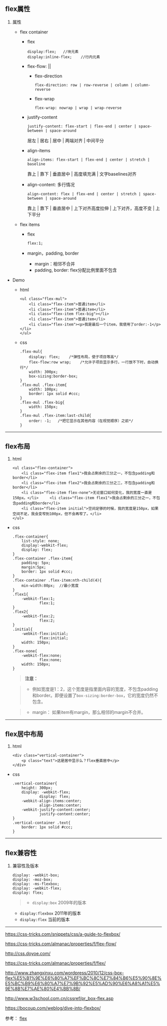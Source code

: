 ## flex属性

1. 属性

	* flex container

		* flex
		
			```	
			display:flex;   //块元素
			display:inline-flex;    //行内元素
			```
			
		* flex-flow: <flex-direction> || <flex-wrap>
		
			* flex-direction

				```
				flex-direction: row | row-reverse | column | column-reverse
				```			
			
			* flex-wrap
			
				```
				flex-wrap: nowrap | wrap | wrap-reverse
				```
			
		* justify-content
					
			```
			justify-content: flex-start | flex-end | center | space-between | space-around
			```
			居左 | 居右 | 居中 | 两端对齐 | 中间平分
			
		* align-items
		
			```
			align-items: flex-start | flex-end | center | stretch | baseline
			```
			
			靠上 | 靠下 | 垂直居中 | 高度填充满 | 文字baselines对齐 
			
		* align-content: 多行情况
		
			```
			align-content: flex | flex-end | center | stretch | space-between | space-around
			```
			靠上 | 靠下 | 垂直居中 | 上下对齐高度拉伸 | 上下对齐，高度不变 | 上下平分 
		
	* flex items
	
		* flex
	
			```
			flex:1;
			```
			
		
		
		* margin，padding, border 
	
			* margin：相邻不合并
			* padding, border: flex分配比例里面不包含


* Demo

	* html

		```
		<ul class="flex-mul">
			<li class="flex-item">普通item</li>
			<li class="flex-item">普通item</li>
			<li class="flex-item flex-big"></li>
			<li class="flex-item">普通item</li>
			<li class="flex-item"><p>我是最后一个item，我使用了order:-1</p></li>
		</ul>
		```

	* css

		```
		.flex-mul{
			display: flex;    /*弹性布局，使子项目等高*/
			flex-flow:row wrap;    /*允许子项目显示多行，一行放不下时，自动换行*/
			width: 300px;
			box-sizing:border-box;
		}
		.flex-mul .flex-item{
			width: 100px;
			border: 1px solid #ccc;
		}
		.flex-mul .flex-big{
			width: 150px;
		}
		.flex-mul .flex-item:last-child{
			order: -1;   /*把它显示在其他内容（在视觉顺序）之前*/
		}
		```


---

## flex布局

1. html

	```
	<ul class="flex-container">
		<li class="flex-item flex1">我会占剩余的三分之一，不包含padding和border</li>
		<li class="flex-item flex2">我会占剩余的三分之二，不包含padding和border</li>
		<li class="flex-item flex-none">无论窗口如何变化，我的宽度一直是150px。</li>		<li class="flex-item flex1">我会占剩余的三分之一，不包含padding和border</li>
		<li class="flex-item initial">空间足够的时候，我的宽度是150px，如果空间不足，我会变窄到100px，但不会再窄了。</li>
	</ul>
	```

* css

	```
	.flex-container{
		list-style: none;
		display:-webkit-flex;
		display: flex;
	}
	.flex-container .flex-item{
		padding: 5px;
		margin:5px;
		border: 1px solid #ccc;
	}
	.flex-container .flex-item:nth-child(4){
		min-width:80px;  //最小宽度
	}
	.flex1{
		-webkit-flex:1;
				flex:1;
	}
	.flex2{
		-webkit-flex:2;
				flex:2;
	}
	.initial{
		-webkit-flex:initial;
				flex:initial;
		width: 150px;
	}
	.flex-none{
		-webkit-flex:none;
				flex:none;
		width: 150px;
	}
	```
	> **注意：**  
	
	>  * 例如宽度是1：2，这个宽度是指里面内容的宽度，不包含padding和border。即便设置了`box-sizing:border-box`，它的宽度仍然不包含。
	  
	> * margin： 如果item有margin，那么相邻的margin不合并。


----

## flex居中布局

1. html

	```
	<div class="vertical-container">
		<p class="text">这是居中显示么？flex垂直居中</p>
	</div>
	```
	
* css

	```
	.vertical-container{
		height: 300px;
		display: -webkit-flex;
				display: flex;
		-webkit-align-items:center;
				align-items:center;
		-webkit-justify-content:center;
				justify-content:center;
	}
	.vertical-container .text{
		border: 1px solid #ccc;
	}
	```

---

## flex兼容性

1. 兼容性及版本

	```
	display: -webkit-box;
	display: -moz-box;
	display: -ms-flexbox;
	display: -webkit-flex;
	display: flex;
	```
	> * `display:box` 2009年的版本
	* `display:flexbox` 2011年的版本
	* `display:flex` 当前的版本
	


---

https://css-tricks.com/snippets/css/a-guide-to-flexbox/

https://css-tricks.com/almanac/properties/f/flex-flow/

http://css.doyoe.com/

https://css-tricks.com/almanac/properties/f/flex/

http://www.zhangxinxu.com/wordpress/2010/12/css-box-flex%E5%B1%9E%E6%80%A7%EF%BC%8C%E7%84%B6%E5%90%8E%E5%BC%B9%E6%80%A7%E7%9B%92%E5%AD%90%E6%A8%A1%E5%9E%8B%E7%AE%80%E4%BB%8B/

http://www.w3school.com.cn/cssref/pr_box-flex.asp

https://bocoup.com/weblog/dive-into-flexbox/


参考： [flex](https://css-tricks.com/snippets/css/a-guide-to-flexbox/)



